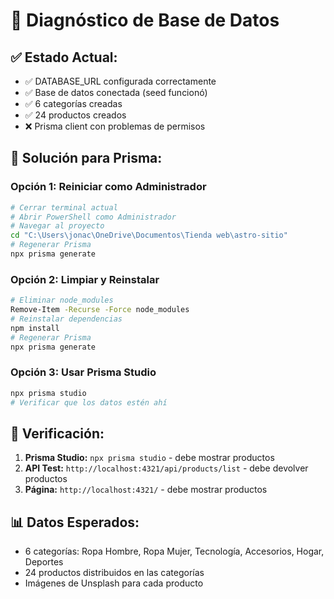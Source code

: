 # 🐛 Diagnóstico de Base de Datos

## ✅ **Estado Actual:**
- ✅ DATABASE_URL configurada correctamente
- ✅ Base de datos conectada (seed funcionó)
- ✅ 6 categorías creadas
- ✅ 24 productos creados
- ❌ Prisma client con problemas de permisos

## 🔧 **Solución para Prisma:**

### **Opción 1: Reiniciar como Administrador**
```bash
# Cerrar terminal actual
# Abrir PowerShell como Administrador
# Navegar al proyecto
cd "C:\Users\jonac\OneDrive\Documentos\Tienda web\astro-sitio"
# Regenerar Prisma
npx prisma generate
```

### **Opción 2: Limpiar y Reinstalar**
```bash
# Eliminar node_modules
Remove-Item -Recurse -Force node_modules
# Reinstalar dependencias
npm install
# Regenerar Prisma
npx prisma generate
```

### **Opción 3: Usar Prisma Studio**
```bash
npx prisma studio
# Verificar que los datos estén ahí
```

## 🎯 **Verificación:**
1. **Prisma Studio:** `npx prisma studio` - debe mostrar productos
2. **API Test:** `http://localhost:4321/api/products/list` - debe devolver productos
3. **Página:** `http://localhost:4321/` - debe mostrar productos

## 📊 **Datos Esperados:**
- 6 categorías: Ropa Hombre, Ropa Mujer, Tecnología, Accesorios, Hogar, Deportes
- 24 productos distribuidos en las categorías
- Imágenes de Unsplash para cada producto

